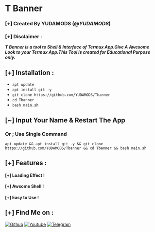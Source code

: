 # T Banner
### [+] Created By YUDAMODS (@***YUDAMODS***)
### [+] Disclaimer :
***T Banner is a tool to Shell & Interface of Termux App.Give A Awesome Look to your Termux App.This Tool is created for Educational Purpose only.***

## [+] Installation :

* ```apt update```
* ```apt install git -y```
* ```git clone https://github.com/YUDAMODS/Tbanner```
* ```cd Tbanner```
* ```bash main.sh```
## [~] Input Your Name & Restart The App
### Or ; Use Single Command
```
apt update && apt install git -y && git clone https://github.com/YUDAMODS/Tbanner && cd Tbanner && bash main.sh
```

## [+] Features :
#### [+] Loading Effect !
#### [+] Awsome Shell !
#### [+] Easy to Use !

## [+] Find Me on :

[![Github](https://img.shields.io/badge/Github-YUDAMODS-green?style=for-the-badge&logo=github)](https://github.com/YUDAMODS)
[![Youtube](https://img.shields.io/badge/Youtube-%40YUDAMODS-red?style=for-the-badge&logo=instagram)](https://www.instagram.com/yudamods)
[![Telegram](https://img.shields.io/badge/Telegram-Messenger-blue?style=for-the-badge&logo=messenger)](https://t.me/YUDAMODS)


